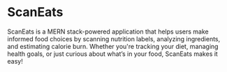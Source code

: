 # ScanEats
ScanEats is a MERN stack-powered application that helps users make informed food choices by scanning nutrition labels, analyzing ingredients, and estimating calorie burn. Whether you're tracking your diet, managing health goals, or just curious about what’s in your food, ScanEats makes it easy!
